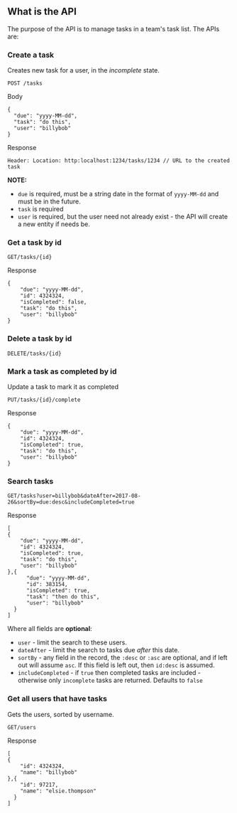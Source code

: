 ## What is the API

The purpose of the API is to manage tasks in a team's task list. The APIs are:

### Create a task

Creates new task for a user, in the _incomplete_ state.
```
POST /tasks
```
Body
``` 
{
  "due": "yyyy-MM-dd",
  "task": "do this",
  "user": "billybob"
}
```  

Response 
```
Header: Location: http:localhost:1234/tasks/1234 // URL to the created task
```


**NOTE:**
 
- `due` is required, must be a string date in the format of `yyyy-MM-dd` and must be in the future.
- `task` is required
- `user` is required, but the user need not already exist - the API will create a new entity if needs be.

### Get a task by id
```
GET/tasks/{id} 
```  

Response 
```
{
    "due": "yyyy-MM-dd",
    "id": 4324324,
    "isCompleted": false,
    "task": "do this",
    "user": "billybob"
}
```


### Delete a task by id
```
DELETE/tasks/{id} 
```  

### Mark a task as completed by id

Update a task to mark it as completed

```
PUT/tasks/{id}/complete
```  
Response 
```
{
    "due": "yyyy-MM-dd",
    "id": 4324324,
    "isCompleted": true,
    "task": "do this",
    "user": "billybob"
}
```

### Search tasks
```
GET/tasks?user=billybob&dateAfter=2017-08-26&sortBy=due:desc&includeCompleted=true 
```  
Response 
```
[
{
    "due": "yyyy-MM-dd",
    "id": 4324324,
    "isCompleted": true,
    "task": "do this",
    "user": "billybob"
},{
      "due": "yyyy-MM-dd",
      "id": 383154,
      "isCompleted": true,
      "task": "then do this",
      "user": "billybob"
  }
]
```

Where all fields are **optional**:

- `user` - limit the search to these users.
- `dateAfter` - limit the search to tasks due _after_ this date.
- `sortBy` - any field in the record, the `:desc` or `:asc` are optional, 
  and if left out will assume `asc`. 
  If this field is left out, then `id:desc` is assumed.
- `includeCompleted` - if `true` then completed tasks are included - otherwise 
  only `incomplete` tasks are returned.   Defaults to `false`


### Get all users that have tasks

Gets the users, sorted by username.

```
GET/users 
```  

Response 
```
[
{
    "id": 4324324,
    "name": "billybob"
},{
    "id": 97217,
    "name": "elsie.thompson"
  }
]
```
